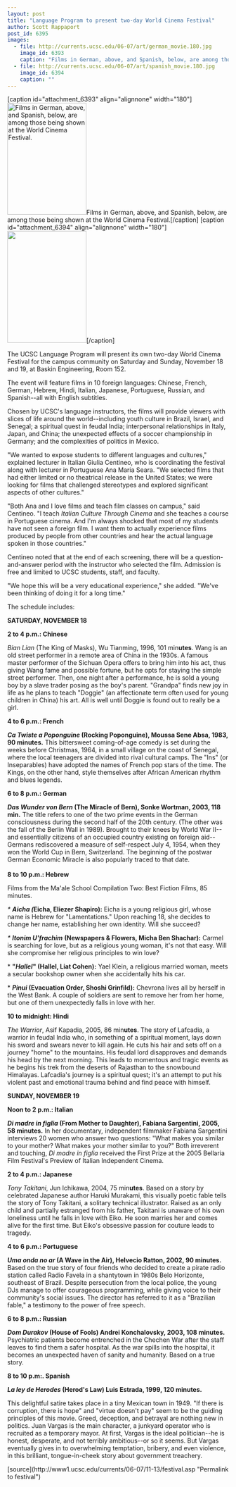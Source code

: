 ```yaml
---
layout: post
title: "Language Program to present two-day World Cinema Festival"
author: Scott Rappaport 
post_id: 6395
images:
  - file: http://currents.ucsc.edu/06-07/art/german_movie.180.jpg
    image_id: 6393
    caption: "Films in German, above, and Spanish, below, are among those being shown at the World Cinema Festival."
  - file: http://currents.ucsc.edu/06-07/art/spanish_movie.180.jpg
    image_id: 6394
    caption: ""
---
```


[caption id="attachment_6393" align="alignnone" width="180"]<a href="http://localhost/mysite/wp-content/uploads/2006/11/german_movie.180.jpg"><img class="size-full wp-image-6393" src="http://localhost/mysite/wp-content/uploads/2006/11/german_movie.180.jpg" alt="Films in German, above, and Spanish, below, are among those being shown at the World Cinema Festival." width="180" height="254" /></a>Films in German, above, and Spanish, below, are among those being shown at the World Cinema Festival.[/caption]
[caption id="attachment_6394" align="alignnone" width="180"]<a href="http://localhost/mysite/wp-content/uploads/2006/11/spanish_movie.180.jpg"><img class="size-full wp-image-6394" src="http://localhost/mysite/wp-content/uploads/2006/11/spanish_movie.180.jpg" alt="" width="180" height="254" /></a>[/caption]
<a name="content" id="content"></a>
<p>
  The UCSC Language Program will present its own two-day World Cinema Festival for the campus community on Saturday and Sunday, November 18 and 19, at Baskin Engineering, Room 152.
</p>
<p>
  The event will feature films in 10 foreign languages: Chinese, French, German, Hebrew, Hindi, Italian, Japanese, Portuguese, Russian, and Spanish--all with English subtitles.
</p>
<p>
  Chosen by UCSC's language instructors, the films will provide viewers with slices of life around the world--including youth culture in Brazil, Israel, and Senegal; a spiritual quest in feudal India; interpersonal relationships in Italy, Japan, and China; the unexpected effects of a soccer championship in Germany; and the complexities of politics in Mexico.
</p>
<p>
  "We wanted to expose students to different languages and cultures," explained lecturer in Italian Giulia Centineo, who is coordinating the festival along with lecturer in Portuguese Ana Maria Seara. "We selected films that had either limited or no theatrical release in the United States; we were looking for films that challenged stereotypes and explored significant aspects of other cultures."
</p>
<p>
  "Both Ana and I love films and teach film classes on campus," said Centineo. "I teach <i>Italian Culture Through Cinema</i> and she teaches a course in Portuguese cinema. And I'm always shocked that most of my students have not seen a foreign film. I want them to actually experience films produced by people from other countries and hear the actual language spoken in those countries."
</p>
<p>
  Centineo noted that at the end of each screening, there will be a question-and-answer period with the instructor who selected the film. Admission is free and limited to UCSC students, staff, and faculty.
</p>
<p>
  "We hope this will be a very educational experience," she added. "We've been thinking of doing it for a long time."
</p>
<p>
  The schedule includes:
</p><strong>SATURDAY, NOVEMBER 18</strong>
<p>
  <strong>2 to 4 p.m.: Chinese</strong>
</p>
<p>
  <span class="style1"><em>Bian Lian</em> (The King of Masks), Wu Tianming, 1996, 101 min<strong>utes</strong>.</span> Wang is an old street performer in a remote area of China in the 1930s. A famous master performer of the Sichuan Opera offers to bring him into his act, thus giving Wang fame and possible fortune, but he opts for staying the simple street performer. Then, one night after a performance, he is sold a young boy by a slave trader posing as the boy's parent. "Grandpa" finds new joy in life as he plans to teach "Doggie" (an affectionate term often used for young children in China) his art. All is well until Doggie is found out to really be a girl.
</p>
<p>
  <strong>4 to 6 p.m.: French</strong>
</p>
<p>
  <strong><em>Ca Twiste a Poponguine</em> (Rocking Poponguine), Moussa Sene Absa, 1983, 90 minutes.</strong> This bittersweet coming-of-age comedy is set during the weeks before Christmas, 1964, in a small village on the coast of Senegal, where the local teenagers are divided into rival cultural camps. The "Ins" (or Inseparables) have adopted the names of French pop stars of the time. The Kings, on the other hand, style themselves after African American rhythm and blues legends.
</p>
<p>
  <strong>6 to 8 p.m.: German</strong>
</p>
<p>
  <strong><em>Das Wunder von Bern</em> (The Miracle of Bern), Sonke Wortman, 2003, 118 min.</strong> The title refers to one of the two prime events in the German consciousness during the second half of the 20th century. (The other was the fall of the Berlin Wall in 1989). Brought to their knees by World War II--and essentially citizens of an occupied country existing on foreign aid--Germans rediscovered a measure of self-respect July 4, 1954, when they won the World Cup in Bern, Switzerland. The beginning of the postwar German Economic Miracle is also popularly traced to that date.<br>
  <br>
  <strong>8 to 10 p.m.: Hebrew</strong>
</p>
<p>
  Films from the Ma'ale School Compilation Two: Best Fiction Films, 85 minutes.
</p>
<p>
  <em>* <strong>Aicha (</strong></em><strong>Eicha, Eliezer Shapiro):</strong> Eicha is a young religious girl, whose name is Hebrew for "Lamentations." Upon reaching 18, she decides to change her name, establishing her own identity. Will she succeed?
</p>
<p>
  <em>* <strong>Itonim U'frachim</strong></em> <strong>(Newspapers &amp; Flowers, Micha Ben Shachar):</strong> Carmel is searching for love, but as a religious young woman, it's not that easy. Will she compromise her religious principles to win love?
</p>
<p>
  * <strong>"<em>Hallel</em>" (Hallel, Liat Cohen):</strong> Yael Klein, a religious married woman, meets a secular bookshop owner when she accidentally hits his car.
</p>
<p>
  * <strong><em>Pinui</em> (Evacuation Order, Shoshi Grinfild):</strong> Chevrona lives all by herself in the West Bank. A couple of soldiers are sent to remove her from her home, but one of them unexpectedly falls in love with her.
</p>
<p>
  <strong>10 to midnight: Hindi</strong>
</p>
<p>
  <span class="style2"><em>The Warrior</em>, Asif Kapadia, 2005, 86 min<strong>utes</strong>.</span> The story of Lafcadia, a warrior in feudal India who, in something of a spiritual moment, lays down his sword and swears never to kill again. He cuts his hair and sets off on a journey "home" to the mountains. His feudal lord disapproves and demands his head by the next morning. This leads to momentous and tragic events as he begins his trek from the deserts of Rajasthan to the snowbound Himalayas. Lafcadia's journey is a spiritual quest; it's an attempt to put his violent past and emotional trauma behind and find peace with himself.
</p><strong>SUNDAY, NOVEMBER 19</strong>
<p>
  <strong>Noon to 2 p.m.: Italian</strong>
</p>
<p>
  <strong><em>Di madre in figlia</em> (From Mother to Daughter), Fabiana Sargentini, 2005, 58 minutes.</strong> In her documentary<em>,</em> independent filmmaker Fabiana Sargentini interviews 20 women who answer two questions: "What makes you similar to your mother? What makes your mother similar to you?" Both irreverent and touching, <em>Di madre in figlia</em> received the First Prize at the 2005 Bellaria Film Festival's Preview of Italian Independent Cinema.
</p>
<p>
  <strong>2 to 4 p.m.: Japanese</strong>
</p>
<p>
  <span class="style3"><em>Tony Takitani</em>, Jun Ichikawa, 2004, 75 min<strong>utes</strong></span>. Based on a story by celebrated Japanese author Haruki Murakami, this visually poetic fable tells the story of Tony Takitani, a solitary technical illustrator. Raised as an only child and partially estranged from his father, Takitani is unaware of his own loneliness until he falls in love with Eiko. He soon marries her and comes alive for the first time. But Eiko's obsessive passion for couture leads to tragedy.
</p>
<p>
  <strong>4 to 6 p.m.: Portuguese</strong>
</p>
<p>
  <strong><em>Uma onda no ar</em> (A Wave in the Air), Helvecio Ratton, 2002, 90 minutes.</strong> Based on the true story of four friends who decided to create a pirate radio station called Radio Favela in a shantytown in 1980s Belo Horizonte, southeast of Brazil. Despite persecution from the local police, the young DJs manage to offer courageous programming, while giving voice to their community's social issues. The director has referred to it as a "Brazilian fable," a testimony to the power of free speech.
</p>
<p>
  <strong>6 to 8 p.m.: Russian</strong>
</p>
<p>
  <strong><em>Dom Durakov</em> (House of Fools) Andrei Konchalovsky, 2003, 108 minutes.</strong> Psychiatric patients become entrenched in the Chechen War after the staff leaves to find them a safer hospital. As the war spills into the hospital, it becomes an unexpected haven of sanity and humanity. Based on a true story.
</p>
<p>
  <strong>8 to 10 p.m:. Spanish</strong>
</p>
<p>
  <strong><em>La ley de Herodes</em> (Herod's Law) Luis Estrada, 1999, 120 minutes.</strong>
</p>
<p>
  This delightful satire takes place in a tiny Mexican town in 1949. "If there is corruption, there is hope" and "virtue doesn't pay" seem to be the guiding principles of this movie. Greed, deception, and betrayal are nothing new in politics. Juan Vargas is the main character, a junkyard operator who is recruited as a temporary mayor. At first, Vargas is the ideal politician--he is honest, desperate, and not terribly ambitious--or so it seems. But Vargas eventually gives in to overwhelming temptation, bribery, and even violence, in this brilliant, tongue-in-cheek story about government treachery.<br>
</p>
[source](http://www1.ucsc.edu/currents/06-07/11-13/festival.asp "Permalink to festival")
